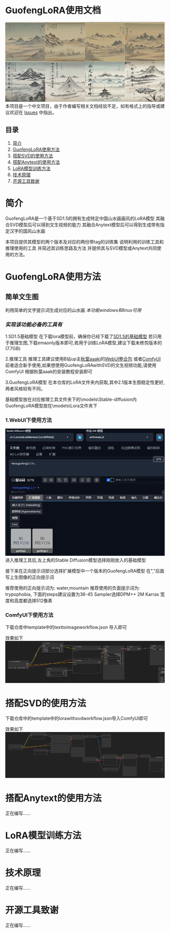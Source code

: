 # GuofengLoRA使用文档
![Display set](image/shows.png)
本项目是一个中文项目，由于作者编写相关文档经验不足，如有格式上的指导或建议欢迎在 [Issues](https://github.com/KBRASK/GuofengLoRA/issues) 中指出。

## 目录
1. [简介](#简介)
3. [GuofengLoRA使用方法](#GuofengLoRA使用方法)
4. [搭配SVD的使用方法](#搭配SVD的使用方法)
5. [搭配Anytext的使用方法](#搭配Anytext的使用方法)
6. [LoRA模型训练方法](#LoRA模型训练方法)
7. [技术原理](#技术原理)
8. [开源工具致谢](#开源工具致谢)

# 简介
GuofengLoRA是一个基于SD1.5的拥有生成特定中国山水画画风的LoRA模型
其融合SVD模型后可以得到文生视频的能力
其融合Anytext模型后可以得到生成带有指定汉字的国风山水画

本项目提供其模型的两个版本及对应的两份带tag的训练集
说明利用的训练工具和推理使用的工具 并简述其训练思路及方法
并提供其与SVD模型或Anytext共同使用的方法。
# GuofengLoRA使用方法
## 简单文生图
利用简单的文字提示词生成对应的山水画
_本功能windows和linux可用_

### _实现该功能必备的工具有_
1.SD1.5基础模型
在下载lora模型前，确保你已经下载了[SD1.5的基础模型](https://huggingface.co/runwayml/stable-diffusion-v1-5/tree/main) 若只用于推理生图,下载emaonly版本即可,若用于训练LoRA模型,建议下载未修剪版本的(7.7GB)

2.推理工具
推理工具建议使用B站up主[秋葉aaaki](https://space.bilibili.com/12566101)的[WebUI整合包](https://www.bilibili.com/video/BV1iM4y1y7oA/) 或者[ComfyUI](https://www.bilibili.com/video/BV1Ew411776J/)
前者适合新手使用,如果想使用GuofengLoRAwithSVD的文生视频功能,请使用ComfyUI
根据秋葉aaak的安装教程安装即可

3.GuofengLoRA模型
在本仓库的LoRA文件夹内获取,其中2.1版本生图稳定性更好,两者风格较有不同。

基础模型放在对应推理工具文件夹下的\\models\\Stable-diffusion内
GuofengLoRA模型放在\\models\\Lora文件夹下

### 1.WebUI下使用方法
![Example Image](image/example1.png)
进入推理工具后,左上角的Stable Diffusion模型选择刚刚放入的基础模型

接下来在正向提示词部分选择扩展模型中一个版本的GuofengLoRA模型
在","后面写上生图像的正向提示词

推荐使用的正向提示词为: water,mountain
推荐使用的负面提示词为: trypophobia,
下面的steps建议设置为36-45
Sampler选择DPM++ 2M Karras
宽度和高度都选择512像素

### ComfyUI下使用方法
下载仓库中template中的texttoimageworkflow.json 导入即可

效果如下
![example2](image/example2.png)
# 搭配SVD的使用方法
下载仓库中的template中的lorawithsvdworkflow.json导入ComfyUI即可

效果如下
![example3](image/example3.png)
# 搭配Anytext的使用方法
正在编写......
# LoRA模型训练方法
正在编写......

# 技术原理
正在编写......
# 开源工具致谢
正在编写......
